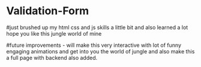 # Validation-Form

#just brushed up my html css and js skills a little bit and also learned a lot hope you like this jungle world of mine 

 #future improvements - will make this very interactive with lot of funny engaging animations and get into you the world of jungle and also make this a full page with backend also added.
